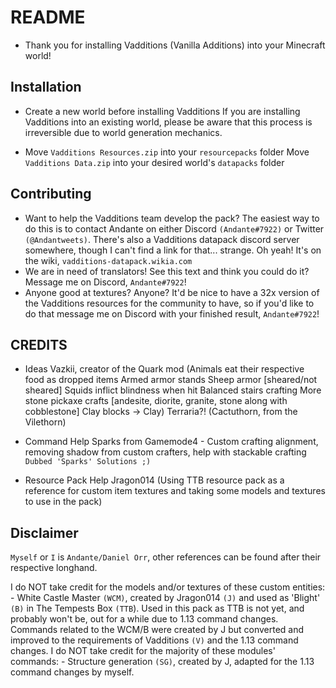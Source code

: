 README
======

- Thank you for installing Vadditions (Vanilla Additions) into your Minecraft world!

Installation
------------

- Create a new world before installing Vadditions
  If you are installing Vadditions into an existing world, please be aware that this process is irreversible due to world generation mechanics.

- Move `Vadditions Resources.zip` into your                 `resourcepacks` folder
  Move `Vadditions Data.zip`      into your desired world's `datapacks` folder

Contributing
------------

- Want to help the Vadditions team develop the pack? The easiest way to do this is to contact Andante on either Discord `(Andante#7922)` or Twitter `(@Andantweets)`. There's also a Vadditions datapack discord server somewhere, though I can't find a link for that... strange. Oh yeah! It's on the wiki, `vadditions-datapack.wikia.com`
- We are in need of translators! See this text and think you could do it? Message me on Discord, `Andante#7922`!
- Anyone good at textures? Anyone? It'd be nice to have a 32x version of the Vadditions resources for the community to have, so if you'd like to do that message me on Discord with your finished result, `Andante#7922`!

CREDITS
-------

- Ideas
Vazkii, creator of the Quark mod
    (Animals eat their respective food as dropped items
	Armed armor stands
	Sheep armor [sheared/not sheared]
	Squids inflict blindness when hit
    Balanced stairs crafting
    More stone pickaxe crafts [andesite, diorite, granite, stone along with cobblestone]
    Clay blocks -> Clay)
Terraria?!
    (Cactuthorn, from the Vilethorn)

- Command Help
Sparks from Gamemode4 - Custom crafting alignment, removing shadow from custom crafters, help with stackable crafting
                        `Dubbed 'Sparks' Solutions ;)`

- Resource Pack Help
Jragon014 (Using TTB resource pack as a reference for custom item textures and taking some models and textures to use in the pack)

Disclaimer
----------

`Myself` or `I` is `Andante/Daniel Orr`, other references can be found after their respective longhand.

I do NOT take credit for the models and/or textures of these custom entities:
    - White Castle Master `(WCM)`, created by Jragon014 `(J)` and used as 'Blight' `(B)` in The Tempests Box `(TTB`). Used in this pack as TTB is not yet, and probably won't be, out for a while due to 1.13 command changes.
    Commands related to the WCM/B were created by J but converted and improved to the requirements of Vadditions `(V)` and the 1.13 command changes.
I do NOT take credit for the majority of these modules' commands:
    - Structure generation `(SG)`, created by J, adapted for the 1.13 command changes by myself.
